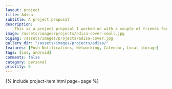 ```yaml
---
layout: project
title: Adisa
subtitle: A project proposal
description: 
    This is a project proposal I worked on with a couple of friends for ADISA (Agency for the Delivery of Integrated Services Albania) as part of their open competition. The solution consisted of an iOS and Android application that comunicated with a RESTful API. It would offer Albanian citizens information on a variety of public services, give users voice to send their feedback or opinion, set appointments through the app, etc. Unfortunately it was the runner-up project, and did not get implemented.
image: /assets/images/projects/adisa-cover-small.jpg
bigimg: /assets/images/projects/adisa-cover.jpg
gallery_dir: "/assets/images/projects/adisa/"
features: [Push Notifications, Networking, Calendar, Local storage]
tags: [ios, android]
comments: false
category: personal
priority: 6
---
```


{% include project-item.html page=page %}